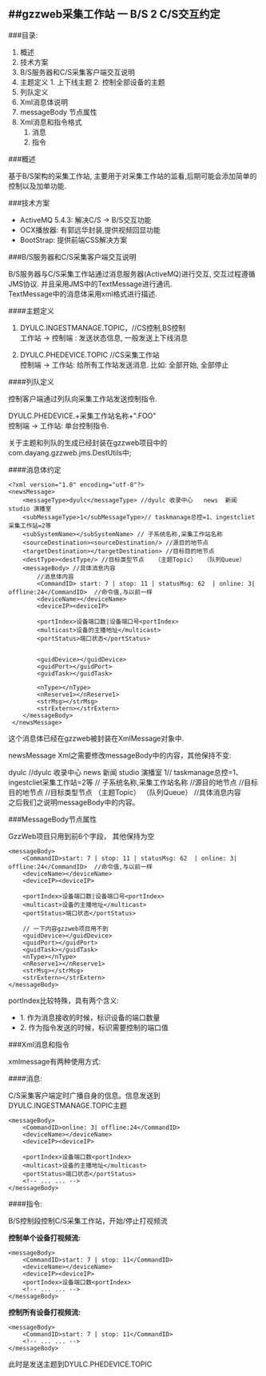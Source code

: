 ##gzzweb采集工作站 一 B/S 2 C/S交互约定
---

###目录: 

1. 概述
2. 技术方案
3. B/S服务器和C/S采集客户端交互说明 
  1. 主题定义 
    1. 上下线主题
    2. 控制全部设备的主题
  2. 列队定义
  3. Xml消息体说明 
4. messageBody 节点属性 
5. Xml消息和指令格式
	1. 消息
	2. 指令	

  
###概述 

基于B/S架构的采集工作站, 主要用于对采集工作站的监看,后期可能会添加简单的控制以及加单功能.   

###技术方案 

* ActiveMQ 5.4.3: 解决C/S -> B/S交互功能
* OCX播放器: 有郭远华封装,提供视频回显功能
* BootStrap: 提供前端CSS解决方案    

###B/S服务器和C/S采集客户端交互说明 

B/S服务器与C/S采集工作站通过消息服务器(ActiveMQ)进行交互, 交互过程遵循JMS协议. 并且采用JMS中的TextMessage进行通讯.  
TextMessage中的消息体采用xml格式进行描述.   

####主题定义    

1. DYULC.INGESTMANAGE.TOPIC，//CS控制,BS控制  
工作站 -> 控制端 : 发送状态信息, 一般发送上下线消息

2. DYULC.PHEDEVICE.TOPIC         //CS采集工作站  
控制端 -> 工作站: 给所有工作站发送消息. 比如: 全部开始, 全部停止    

####列队定义    

控制客户端通过列队向采集工作站发送控制指令. 

DYULC.PHEDEVICE.+采集工作站名称+".FOO"  
控制端 -> 工作站:  单台控制指令.    

<div class="notice">
关于主题和列队的生成已经封装在gzzweb项目中的com.dayang.gzzweb.jms.DestUtils中;
</div>

####消息体约定  

    <?xml version="1.0" encoding="utf-8"?>
    <newsMessage>
        <messageType>dyulc</messageType> //dyulc 收录中心   news  新闻  studio 演播室 
        <subMessageType>1</subMessageType>// taskmanage总控=1、ingestcliet采集工作站=2等
        <subSystemName></subSystemName> // 子系统名称,采集工作站名称
        <sourceDestination><sourceDestination/> //源目的地节点 
        <targetDestination></targetDestination> //目标目的地节点 
        <destType><destType/> //目标类型节点   （主题Topic）  （队列Queue）
        <messageBody> //具体消息内容
            //消息体内容
            <CommandID> start: 7 | stop: 11 | statusMsg: 62  | online: 3| offline:24</CommandID>  //命令值,与以前一样
            <deviceName></deviceName>
            <deviceIP><deviceIP>
        
            <portIndex>设备端口数|设备端口号<portIndex>
            <multicast>设备的主播地址</multicast>
            <portStatus>端口状态</portStatus>


            <guidDevice></guidDevice>
            <guidPort></guidPort>    
            <guidTask></guidTask>

            <nType></nType>
            <nReserve1></nReserve1>
            <strMsg></strMsg>
            <strExtern></strExtern>        
        </messageBody>
     </newsMessage> 

<div class="notice">
    这个消息体已经在gzzweb被封装在XmlMessage对象中.
</div>  

newsMessage Xml之需要修改messageBody中的内容，其他保持不变: 

  <?xml version="1.0" encoding="utf-8"?>
  <newsMessage>
    <messageType>dyulc</messageType> //dyulc 收录中心   news  新闻  studio 演播室 
    <subMessageType>1</subMessageType>// taskmanage总控=1、ingestcliet采集工作站=2等
    <subSystemName></subSystemName> // 子系统名称,采集工作站名称
    <sourceDestination><sourceDestination/> //源目的地节点 
    <targetDestination></targetDestination> //目标目的地节点 
    <destType><destType/> //目标类型节点   （主题Topic）  （队列Queue）
    <messageBody> //具体消息内容
      <!-- ... ... -->
    </messageBody>
  </newsMessage>  

<div class="notice">
  之后我们之说明messageBody中的内容。
</div>

###MessageBody节点属性

GzzWeb项目只用到前6个字段， 其他保持为空

    <messageBody>
        <CommandID>start: 7 | stop: 11 | statusMsg: 62  | online: 3| offline:24</CommandID>  //命令值,与以前一样
        <deviceName></deviceName>
        <deviceIP><deviceIP>
        
        <portIndex>设备端口数|设备端口号<portIndex>
  		<multicast>设备的主播地址</multicast>
        <portStatus>端口状态</portStatus>

        // 一下内容gzzweb项目用不到        
        <guidDevice></guidDevice>
        <guidPort></guidPort>    
        <guidTask></guidTask>
        <nType></nType>
        <nReserve1></nReserve1>
        <strMsg></strMsg>
        <strExtern></strExtern>        
    </messageBody>	

<div class="notice">
	portIndex比较特殊，具有两个含义:
	<ul>
		<li>1. 作为消息接收的时候，标识设备的端口数量</li>
		<li>2. 作为指令发送的时候，标识需要控制的端口值</li>
	</ul>
</div>


###Xml消息和指令	

xmlmessage有两种使用方式:	

####消息:	


C/S采集客户端定时广播自身的信息。信息发送到DYULC.INGESTMANAGE.TOPIC主题	

    <messageBody>
        <CommandID>online: 3| offline:24</CommandID>
        <deviceName></deviceName>
        <deviceIP><deviceIP>
        
        <portIndex>设备端口数<portIndex>
        <multicast>设备的主播地址</multicast>
        <portStatus>端口状态</portStatus>
		<!-- ... ... -->
	</messageBody>

####指令:	

B/S控制段控制C/S采集工作站，开始/停止打视频流	

__控制单个设备打视频流:__	

    <messageBody>
        <CommandID>start: 7 | stop: 11</CommandID>
        <deviceName></deviceName>
        <deviceIP><deviceIP>
        <portIndex>设备端口数<portIndex>
		<!-- ... ... -->
	</messageBody>	

__控制所有设备打视频流:__	

    <messageBody>
        <CommandID>start: 7 | stop: 11</CommandID>
		<!-- ... ... -->
	</messageBody>	

<div class="notice">
	此时是发送主题到DYULC.PHEDEVICE.TOPIC 
</div>

















